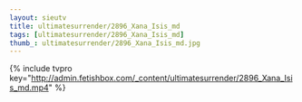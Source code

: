 ```yaml
--- 
layout: sieutv
title: ultimatesurrender/2896_Xana_Isis_md
tags: [ultimatesurrender/2896_Xana_Isis_md]
thumb_: ultimatesurrender/2896_Xana_Isis_md.jpg
---
```

{% include tvpro key="http://admin.fetishbox.com/_content/ultimatesurrender/2896_Xana_Isis_md.mp4" %} 
